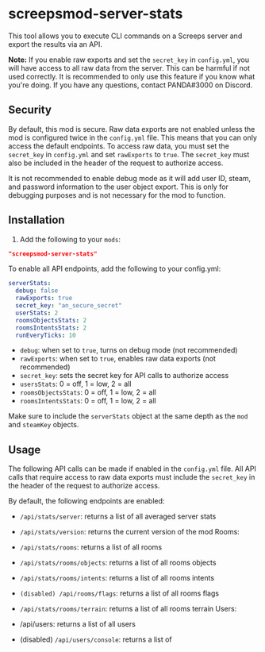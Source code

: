 # screepsmod-server-stats

This tool allows you to execute CLI commands on a Screeps server and export the results via an API.

**Note:** If you enable raw exports and set the `secret_key` in `config.yml`, you will have access to all raw data from the server. This can be harmful if not used correctly. It is recommended to only use this feature if you know what you're doing. If you have any questions, contact PANDA#3000 on Discord.

## Security

By default, this mod is secure. Raw data exports are not enabled unless the mod is configured twice in the `config.yml` file. This means that you can only access the default endpoints. To access raw data, you must set the `secret_key` in `config.yml` and set `rawExports` to `true`. The `secret_key` must also be included in the header of the request to authorize access.

It is not recommended to enable debug mode as it will add user ID, steam, and password information to the user object export. This is only for debugging purposes and is not necessary for the mod to function.

## Installation

1. Add the following to your `mods`:

```json
"screepsmod-server-stats"
```

To enable all API endpoints, add the following to your config.yml:

```yml
serverStats: 
  debug: false
  rawExports: true
  secret_key: "an_secure_secret"
  userStats: 2
  roomsObjectsStats: 2
  roomsIntentsStats: 2
  runEveryTicks: 10
```

- `debug`: when set to `true`, turns on debug mode (not recommended)
- `rawExports`: when set to `true`, enables raw data exports (not recommended)
- `secret_key`: sets the secret key for API calls to authorize access
- `usersStats`: 0 = off, 1 = low, 2 = all
- `roomsObjectsStats`: 0 = off, 1 = low, 2 = all
- `roomsIntentsStats`: 0 = off, 1 = low, 2 = all

Make sure to include the `serverStats` object at the same depth as the `mod` and `steamKey` objects.

## Usage

The following API calls can be made if enabled in the `config.yml` file. All API calls that require access to raw data exports must include the `secret_key` in the header of the request to authorize access.

By default, the following endpoints are enabled:

- `/api/stats/server`: returns a list of all averaged server stats
- `/api/stats/version`: returns the current version of the mod
Rooms:

- `/api/stats/rooms`: returns a list of all rooms
- `/api/stats/rooms/objects`: returns a list of all rooms objects
- `/api/stats/rooms/intents`: returns a list of all rooms intents
- `(disabled) /api/rooms/flags`: returns a list of all rooms flags
- `/api/stats/rooms/terrain`: returns a list of all rooms terrain
Users:

- /api/users: returns a list of all users
- (disabled) `/api/users/console`: returns a list of
